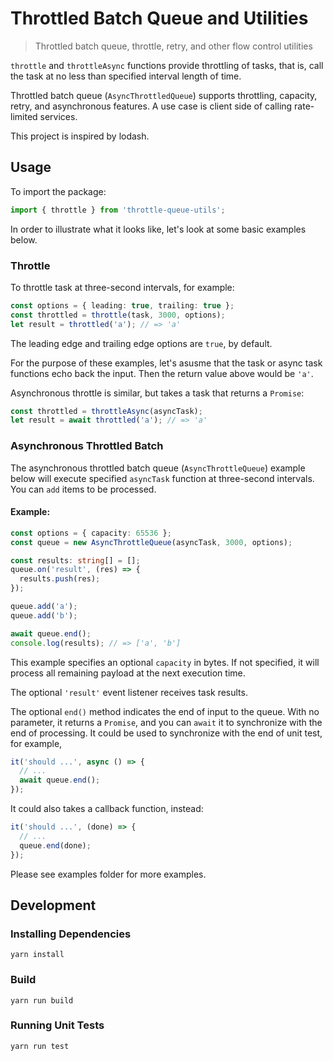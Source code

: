 # Throttled Batch Queue and Utilities

> Throttled batch queue, throttle, retry, and other flow control utilities

`throttle` and `throttleAsync` functions provide throttling of tasks, that is, call the task at no less than specified interval length of time.

Throttled batch queue (`AsyncThrottledQueue`) supports throttling, capacity, retry, and asynchronous features.  A use case is client side of calling rate-limited services.

This project is inspired by lodash.

## Usage

To import the package:

```typescript
import { throttle } from 'throttle-queue-utils';
```

In order to illustrate what it looks like, let's look at some basic examples below.

### Throttle

To throttle task at three-second intervals, for example:

```typescript
const options = { leading: true, trailing: true };
const throttled = throttle(task, 3000, options);
let result = throttled('a'); // => 'a'
```

The leading edge and trailing edge options are `true`, by default.

For the purpose of these examples, let's asusme that the task or async task functions echo back the input.  Then the return value above would be `'a'`.

Asynchronous throttle is similar, but takes a task that returns a `Promise`:

```typescript
const throttled = throttleAsync(asyncTask);
let result = await throttled('a'); // => 'a'
```

### Asynchronous Throttled Batch

The asynchronous throttled batch queue (`AsyncThrottleQueue`) example below will execute
specified `asyncTask` function at three-second intervals.  You can `add`
items to be processed.

#### Example:

```typescript
const options = { capacity: 65536 };
const queue = new AsyncThrottleQueue(asyncTask, 3000, options);

const results: string[] = [];
queue.on('result', (res) => {
  results.push(res);
});

queue.add('a');
queue.add('b');

await queue.end();
console.log(results); // => ['a', 'b']
```

This example specifies an optional `capacity` in bytes.  If not specified, it will process all remaining payload at the next execution time.

The optional `'result'` event listener receives task results.

The optional `end()` method indicates the end of input to the queue.  With no parameter, it returns a `Promise`, and you can `await` it to synchronize with the end of processing.  It could be used to synchronize with the end of unit test, for example,

```typescript
it('should ...', async () => {
  // ...
  await queue.end();
});
```

It could also takes a callback function, instead:

```typescript
it('should ...', (done) => {
  // ...
  queue.end(done);
});
```

Please see examples folder for more examples.

## Development

### Installing Dependencies

```
yarn install
```

### Build

```
yarn run build
```

### Running Unit Tests

```
yarn run test
```
